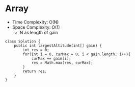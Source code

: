 # Array
* Time Complexity: O(N)
* Space Complexity: O(1)
	* N as length of gain
```
class Solution {
    public int largestAltitude(int[] gain) {
        int res = 0;
        for(int i = 0, curMax = 0; i < gain.length; i++){
            curMax += gain[i];
            res = Math.max(res, curMax);
        }
        return res;
    }
}
```